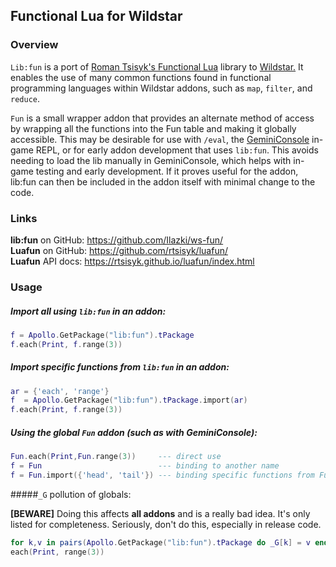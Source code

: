 
## Functional Lua for Wildstar


### Overview
  `Lib:fun` is a port of [Roman Tsisyk's Functional Lua](https://github.com/rtsisyk/luafun/) library to [Wildstar.](wildstar-online.com) It enables the use of many common functions found in functional programming languages within Wildstar addons, such as `map`, `filter`, and `reduce`.

`Fun` is a small wrapper addon that provides an alternate method of access by wrapping all the functions into the Fun table and making it globally accessible.  This may be desirable for use  with `/eval`, the [GeminiConsole](https://github.com/wildstarnasa/GeminiConsole) in-game REPL, or for early addon development that uses `lib:fun`.  This avoids needing to load the lib manually in GeminiConsole, which helps with in-game testing and early development.  If it proves useful for the addon, lib:fun can then be included in the addon itself with minimal change to the code.

### Links

<!-- **lib:fun** on Curse:  N/A<br> -->
**lib:fun** on GitHub:  https://github.com/Ilazki/ws-fun/<br>
**Luafun**  on GitHub:  https://github.com/rtsisyk/luafun/<br>
**Luafun** API docs:  https://rtsisyk.github.io/luafun/index.html<br>


### Usage

#####  Import all using `lib:fun` in an addon:
```lua
f = Apollo.GetPackage("lib:fun").tPackage
f.each(Print, f.range(3))
```

#####  Import specific functions from `lib:fun` in an addon:
```lua
ar = {'each', 'range'}
f  = Apollo.GetPackage("lib:fun").tPackage.import(ar)
f.each(Print, f.range(3))
```

#####  Using the global `Fun` addon (such as with GeminiConsole):
```lua
Fun.each(Print,Fun.range(3))     --- direct use
f = Fun                          --- binding to another name
f = Fun.import({'head', 'tail'}) --- binding specific functions from Fun
```



#####`_G` pollution of globals:

 **[BEWARE]**  Doing this affects **all addons** and is a really bad idea.  It's only listed for completeness.  Seriously, don't do this, especially in release code.
```lua
for k,v in pairs(Apollo.GetPackage("lib:fun").tPackage do _G[k] = v end
each(Print, range(3))
```

